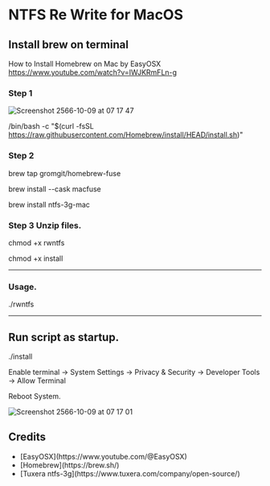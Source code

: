 # NTFS Re Write for MacOS

## Install brew on terminal

How to Install Homebrew on Mac by EasyOSX
https://www.youtube.com/watch?v=IWJKRmFLn-g

### Step 1

![Screenshot 2566-10-09 at 07 17 47](https://github.com/phuminsingla/RW_NTFS_MacOS/assets/5608098/2c37f66f-846e-4a56-94cb-1fc2057dcc3f)


/bin/bash -c "$(curl -fsSL https://raw.githubusercontent.com/Homebrew/install/HEAD/install.sh)"



### Step 2

brew tap gromgit/homebrew-fuse

brew install --cask macfuse

brew install ntfs-3g-mac 


### Step 3 Unzip files.

chmod +x rwntfs

chmod +x install

-----------------------------------------

### Usage.

./rwntfs


-----------------------------------------

## Run script as startup.

./install

Enable terminal 
-> System Settings
  -> Privacy & Security
     -> Developer Tools
     -> Allow Terminal

Reboot System.

![Screenshot 2566-10-09 at 07 17 01](https://github.com/phuminsingla/RW_NTFS_MacOS/assets/5608098/3c8d62bb-a498-4a65-82a3-a8b72b7e1b9d)


## Credits
<ul>
	<li>[EasyOSX](https://www.youtube.com/@EasyOSX)</li>
	<li>[Homebrew](https://brew.sh/)</li>
	<li>[Tuxera ntfs-3g](https://www.tuxera.com/company/open-source/)</li>
</ul>
